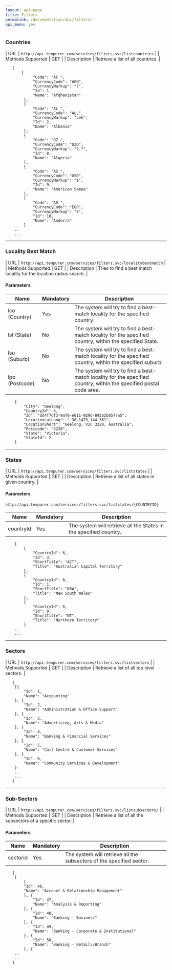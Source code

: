 ```yaml
---
layout: api-page
title: Filters
permalink: /documentation/api/filters/
api_menu: yes
---
```


### Countries

| URL | `http://api.tempurer.com/services/filters.svc/listcountries` |
| Methods Supported | GET |
| Description | Retrieve a list of all countries. |

```
   [
       {
            "Code": "AF ",
            "CurrencyCode": "AFN",
            "CurrencyMarkup": "?",
            "Id": 1,
            "Name": "Afghanistan"
        }, 
        {
            "Code": "AL ",
            "CurrencyCode": "ALL",
            "CurrencyMarkup": "Lek",
            "Id": 2,
            "Name": "Albania"
        }, 
        {
            "Code": "DZ ",
            "CurrencyCode": "DZD",
            "CurrencyMarkup": "?.?",
            "Id": 8,
            "Name": "Algeria"
        }, 
        {
            "Code": "AS ",
            "CurrencyCode": "USD",
            "CurrencyMarkup": "$",
            "Id": 9,
            "Name": "American Samoa"
        }, 
        {
            "Code": "AD ",
            "CurrencyCode": "EUR",
            "CurrencyMarkup": "€",
            "Id": 10,
            "Name": "Andorra"
        }
    ..
    ...

```

* * *

### Locality Best Match

| URL | `http://api.tempurer.com/services/filters.svc/localitybestmatch` |
| Methods Supported | GET |
| Description | Tries to find a best match locality for the location radius search. |

#### Parameters

| Name | Mandatory | Description |
| --- | --- | --- |
| lco (Country) | Yes | The system will try to find a best-match locality for the specified country. |
| lst (State) | No | The system will try to find a best-match locality for the specified country, within the specified State. |
| lsu (Suburb) | No | The system will try to find a best-match locality for the specified country, within the specified suburb. |
| lpo (Postcode) | No | The system will try to find a best-match locality for the specified country, within the specified postal code area. |

```
    {
        "City": "Geelong",
        "CountryId": 6,
        "Id": "dd4f7df3-9af0-e011-929d-842b2b6577a5",
        "LocationLatLong": "-38.1473,144.361",
        "LocationShort": "Geelong, VIC 3220, Australia",
        "Postcode": "3220",
        "State": "Victoria",
        "StateId": 2
    }

```

* * *

### States

| URL | `http://api.tempurer.com/services/filters.svc/liststates` |
| Methods Supported | GET |
| Description | Retrieve a list of all states in given country. |

#### Parameters

`http://api.tempurer.com/services/filters.svc/liststates/{COUNTRYID}`

| Name | Mandatory | Description |
| --- | --- | --- |
| countryId | Yes | The system will retrieve all the States in the specified country. |

```
    [
        {
            "CountryId": 6,
            "Id": 3,
            "ShortTitle": "ACT",
            "Title": "Australian Capital Territory"
        }, 
        {
            "CountryId": 6,
            "Id": 1,
            "ShortTitle": "NSW",
            "Title": "New South Wales"
        }, 
        {
            "CountryId": 6,
            "Id": 8,
            "ShortTitle": "NT",
            "Title": "Northern Territory"
        }
    ..
    ...

```

* * *

### Sectors

| URL | `http://api.tempurer.com/services/filters.svc/listsectors` |
| Methods Supported | GET |
| Description | Retrieve a list of all top level sectors. |

```
   {
    [{
        "Id": 1,
        "Name": "Accounting"
    }, {
        "Id": 2,
        "Name": "Administration & Office Support"
    }, {
        "Id": 3,
        "Name": "Advertising, Arts & Media"
    }, {
        "Id": 4,
        "Name": "Banking & Financial Services"
    }, {
        "Id": 5,
        "Name": "Call Centre & Customer Services"
    }, {
        "Id": 6,
        "Name": "Community Services & Development"
    }
    ..
    ...
   }

```

* * *

### Sub-Sectors

| URL | `http://api.tempurer.com/services/filters.svc/listsubsectors/` |
| Methods Supported | GET |
| Description | Retrieve a list of all the subsectors of a specific sector. |

#### Parameters

| Name | Mandatory | Description |
| --- | --- | --- |
| sectorid | Yes | The system will retrieve all the subsectors of the specified sector. |

```
   {
    [
        {
        "Id": 46,
        "Name": "Account & Relationship Management"
        }, {
            "Id": 47,
            "Name": "Analysis & Reporting"
        }, {
            "Id": 48,
            "Name": "Banking - Business"
        }, {
            "Id": 49,
            "Name": "Banking - Corporate & Institutional"
        }, {
            "Id": 50,
            "Name": "Banking - Retail\/Branch"
        }, {
    ..
    ...
   }

```
